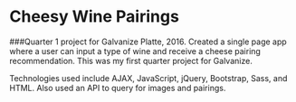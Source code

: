 # Cheesy Wine Pairings
###Quarter 1 project for Galvanize Platte, 2016.
Created a single page app where a user can input a type of wine and receive a cheese pairing recommendation. This was my first quarter project for Galvanize.

Technologies used include AJAX, JavaScript, jQuery, Bootstrap, Sass, and HTML. 
Also used an API to query for images and pairings.
